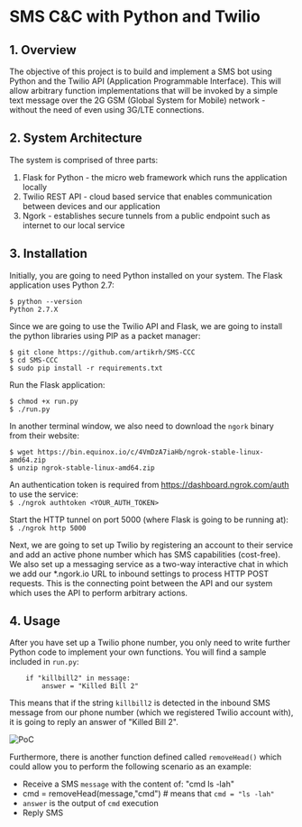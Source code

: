 # SMS C&C with Python and Twilio

## 1. Overview

The objective of this project is to build and implement a SMS bot using Python and the Twilio API (Application Programmable Interface). This will allow arbitrary function implementations that will be invoked by a simple text message over the 2G GSM (Global System for Mobile) network - without the need of even using 3G/LTE connections.

## 2. System Architecture

The system is comprised of three parts:
1. Flask for Python - the micro web framework which runs the application locally
2. Twilio REST API - cloud based service that enables communication between devices and our application
3. Ngork - establishes secure tunnels from a public endpoint such as internet to our local service


## 3. Installation

Initially, you are going to need Python installed on your system. The Flask application uses Python 2.7:  
```
$ python --version  
Python 2.7.X
```
Since we are going to use the Twilio API and Flask, we are going to install the python libraries using PIP as a packet manager:
```
$ git clone https://github.com/artikrh/SMS-CCC
$ cd SMS-CCC
$ sudo pip install -r requirements.txt
```
Run the Flask application:
```
$ chmod +x run.py
$ ./run.py
```
In another terminal window, we also need to download the `ngork` binary from their website:
```
$ wget https://bin.equinox.io/c/4VmDzA7iaHb/ngrok-stable-linux-amd64.zip
$ unzip ngrok-stable-linux-amd64.zip
```
An authentication token is required from https://dashboard.ngrok.com/auth to use the service:  
`$ ./ngrok authtoken <YOUR_AUTH_TOKEN>`

Start the HTTP tunnel on port 5000 (where Flask is going to be running at):  
`$ ./ngrok http 5000`

Next, we are going to set up Twilio by registering an account to their service and add an active phone number which has SMS capabilities (cost-free). We also set up a messaging service as a two-way interactive chat in which we add our *.ngork.io URL to inbound settings to process HTTP POST requests. This is the connecting point between the API and our system which uses the API to perform arbitrary actions.

## 4. Usage

After you have set up a Twilio phone number, you only need to write further Python code to implement your own functions. You will find a sample included in `run.py`:  

```
    if "killbill2" in message:
        answer = "Killed Bill 2"
```
This means that if the string `killbill2` is detected in the inbound SMS message from our phone number (which we registered Twilio account with), it is going to reply an answer of "Killed Bill 2".  

![PoC](https://i.imgur.com/qyvjVC5.jpg)

Furthermore, there is another function defined called `removeHead()` which could allow you to perform the following scenario as an example:  
* Receive a SMS `message` with the content of: "cmd ls -lah"
* cmd = removeHead(message,"cmd") # means that `cmd = "ls -lah"`
* `answer` is the output of `cmd` execution  
* Reply SMS  
